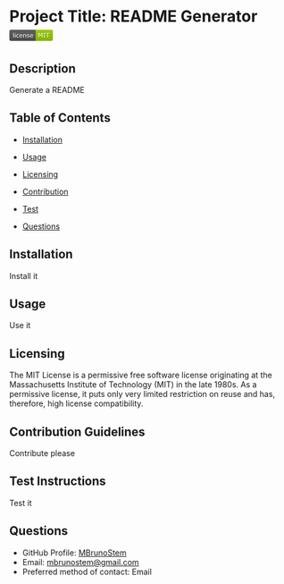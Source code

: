 # Project Title: README Generator ![License](../assets/LicenseMIT.png)

## Description
Generate a README
        
## Table of Contents
* [Installation](#Installation)

* [Usage](#Usage)

* [Licensing](#Licensing)

* [Contribution](#Contribution)

* [Test](#Test)

* [Questions](#Questions)

## Installation
Install it
        
## Usage
Use it
        
## Licensing
The MIT License is a permissive free software license originating at the Massachusetts Institute of Technology (MIT) in the late 1980s. As a permissive license, it puts only very limited restriction on reuse and has, therefore, high license compatibility.

## Contribution Guidelines
Contribute please

## Test Instructions
Test it

## Questions
* GitHub Profile: [MBrunoStem](https://github.com/MBrunoStem)
* Email: mbrunostem@gmail.com
* Preferred method of contact: Email